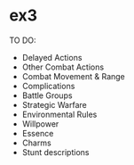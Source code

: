 ex3
===
TO DO:
- Delayed Actions
- Other Combat Actions
- Combat Movement & Range
- Complications
- Battle Groups
- Strategic Warfare
- Environmental Rules
- Willpower
- Essence
- Charms
- Stunt descriptions